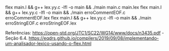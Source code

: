 flex main.l && g++ lex.yy.c -lfl -o main && ./main main.c main.lex
flex main.l && g++ lex.yy.c -lfl -o main && ./main erroCommentEOF.c erroCommentEOF.lex
flex main.l && g++ lex.yy.c -lfl -o main && ./main erroStringEOF.c erroStringEOF.lex

Referências: 
https://open-std.org/JTC1/SC22/WG14/www/docs/n3435.pdf - Seção 6.4.
https://eqdrs.github.io/compilers/2019/09/08/implementando-um-analisador-lexico-usando-o-flex.html
